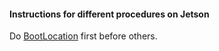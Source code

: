#### Instructions for different procedures on Jetson
Do [BootLocation](https://github.com/UniKerogen/TempleF1-10/tree/master/Setup/Jetson/BootLocation) first before others.
